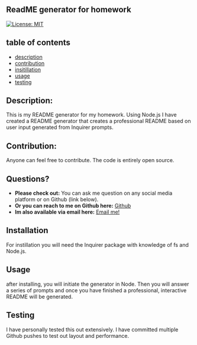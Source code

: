 ## ReadME generator for homework 

    
[![License: MIT](https://img.shields.io/badge/License-MIT-yellow.svg)](https://opensource.org/licenses/MIT)
    
## table of contents 

* [description](#Description)
* [contribution](#Contribution)  
* [insitillation](#Instillation)
* [usage](#Usage)
* [testing](#Testing)
  

## Description: 

This is my README generator for my homework. Using Node.js I have created a README generator that creates a professional README based on user input generated from Inquirer prompts.  
    
    
## Contribution:

Anyone can feel free to contribute. The code is entirely open source. 
    
## Questions?

* **Please check out:** You can ask me question on any social media platform or on Github (link below).
* **Or you can reach to me on Github here:** [Github](https://github.com/zackdeacon)
* **Im also available via email here:** [Email me!](zackdeacon347@gmail.com) 
    
    
## Installation 

    
  For instillation you will need the Inquirer package with knowledge of fs and Node.js.  
    
## Usage 

    
  after installing, you will initiate the generator in Node. Then you will answer a series of prompts and once you have finished a professional, interactive README will be generated. 
    
## Testing 

    
  I have personally tested this out extensively. I have committed multiple Github pushes to test out layout and performance. 